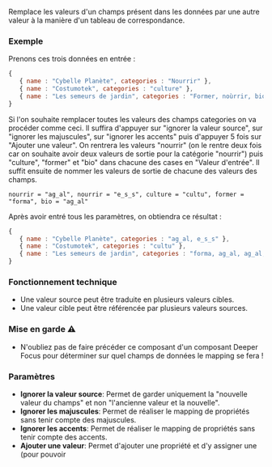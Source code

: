 Remplace les valeurs d'un champs présent dans les données par une autre valeur à la manière d'un tableau de correspondance.

### Exemple

Prenons ces trois données en entrée : 
```js
{ 
   { name : "Cybelle Planète", categories : "Nourrir" }, 
   { name : "Costumotek", categories : "culture" }, 
   { name : "Les semeurs de jardin", categories : "Former, noùrrir, bio" } 
}
```

Si l'on souhaite remplacer toutes les valeurs des champs categories on va procéder comme ceci.
Il suffira d'appuyer sur "ignorer la valeur source", sur "ignorer les majuscules", sur "ignorer les accents" puis d'appuyer 5 fois sur "Ajouter une valeur".
On rentrera les valeurs "nourrir" (on le rentre deux fois car on souhaite avoir deux valeurs de sortie pour la catégorie "nourrir") puis "culture", "former" et "bio"  dans chacune des cases en "Valeur d'entrée".
Il suffit ensuite de nommer les valeurs de sortie de chacune des valeurs des champs.

`nourrir = "ag_al", nourrir = "e_s_s", culture = "cultu", former = "forma", bio = "ag_al"`

Après avoir entré tous les paramètres, on obtiendra ce résultat : 
```js
{ 
   { name : "Cybelle Planète", categories : "ag_al, e_s_s" }, 
   { name : "Costumotek", categories : "cultu" }, 
   { name : "Les semeurs de jardin", categories : "forma, ag_al, ag_al, e_s_s" } 
}
```

### Fonctionnement technique

* Une valeur source peut être traduite en plusieurs valeurs cibles.
* Une valeur cible peut être référencée par plusieurs valeurs sources.

### Mise en garde ⚠️ 

* N'oubliez pas de faire précéder ce composant d'un composant Deeper Focus pour déterminer sur quel champs de données le mapping se fera !

### Paramètres 

- **Ignorer la valeur source**: Permet de garder uniquement la "nouvelle valeur du champs" et non "l'ancienne valeur et la nouvelle".
- **Ignorer les majuscules**: Permet de réaliser le mapping de propriétés sans tenir compte des majuscules.
- **Ignorer les accents**: Permet de réaliser le mapping de propriétés sans tenir compte des accents.
- **Ajouter une valeur**: Permet d'ajouter une propriété et d'y assigner une (pour pouvoir 
